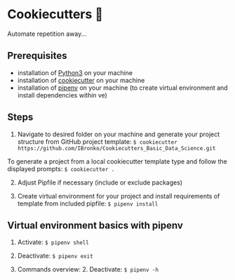 # Cookiecutters 🍪

Automate repetition away... 

## Prerequisites

- installation of [Python3](https://www.python.org) on your machine  
- installation of [cookiecutter](https://cookiecutter.readthedocs.io/en/2.0.2/installation.html) on your machine
- installation of [pipenv](https://docs.pipenv.org) on your machine (to create virtual environment and install dependencies within ve)

## Steps

1. Navigate to desired folder on your machine and generate your project structure from GitHub project template: 
`$ cookiecutter https://github.com/IBronko/Cookiecutters_Basic_Data_Science.git`

To generate a project from a local cookiecutter template type and follow the displayed prompts:
`$ cookiecutter .`

2. Adjust Pipfile if necessary (include or exclude packages)

3. Create virtual environment for your project and install requirements of template from included pipfile: 
`$ pipenv install`

## Virtual environment basics with pipenv

1. Activate: `$ pipenv shell`

2. Deactivate: `$ pipenv exit`

3. Commands overview: 2. Deactivate: `$ pipenv -h`

